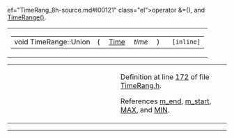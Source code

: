 ef="TimeRang_8h-source.md#l00121" class="el">operator &amp;=()</a>, and <a href="TimeRang_8h-source.md#l00022" class="el">TimeRange()</a>.</p></td>
</tr>
</tbody>
</table>

<span id="dd18a2ba14af8e8e3d1c6dfc27bd5b79" class="anchor"></span>

<table class="mdTable" data-cellpadding="2" data-cellspacing="0">
<colgroup>
<col style="width: 100%" />
</colgroup>
<tbody>
<tr>
<td class="mdRow"><table data-cellpadding="0" data-cellspacing="0" data-border="0">
<tbody>
<tr>
<td class="md" data-nowrap="" data-valign="top">void TimeRange::Union</td>
<td class="md" data-valign="top">( </td>
<td class="md" data-nowrap="" data-valign="top"><a href="classTime.md" class="el">Time</a> </td>
<td class="mdname1" data-valign="top" data-nowrap=""><em>time</em></td>
<td class="md" data-valign="top"> ) </td>
<td class="md" data-nowrap=""><code> [inline]</code></td>
</tr>
</tbody>
</table></td>
</tr>
</tbody>
</table>

<table data-cellspacing="5" data-cellpadding="0" data-border="0">
<colgroup>
<col style="width: 50%" />
<col style="width: 50%" />
</colgroup>
<tbody>
<tr>
<td> </td>
<td><p>Definition at line <a href="TimeRang_8h-source.md#l00172" class="el">172</a> of file <a href="TimeRang_8h-source.md" class="el">TimeRang.h</a>.</p>
<p>References <a href="TimeRang_8h-source.md#l00018" class="el">m_end</a>, <a href="TimeRang_8h-source.md#l00018" class="el">m_start</a>, <a href="Macros_8h-source.md#l00015" class="el">MAX</a>, and <a href="Macros_8h-source.md#l00017" class="el">MIN</a>.</p></td>
</tr>
</tbody>
</table>

------------------------------------------------------------------------


